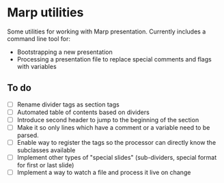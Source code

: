 # Marp utilities

Some utilities for working with Marp presentation. Currently includes a command line tool for:
- Bootstrapping a new presentation
- Processing a presentation file to replace special comments and flags with variables


## To do

- [ ] Rename divider tags as section tags
- [ ] Automated table of contents based on dividers
- [ ] Introduce second header to jump to the beginning of the section
- [ ] Make it so only lines which have a comment or a variable need to be parsed.
- [ ] Enable way to register the tags so the processor can directly know the subclasses available
- [ ] Implement other types of "special slides" (sub-dividers, special format for first or last slide)
- [ ] Implement a way to watch a file and process it live on change